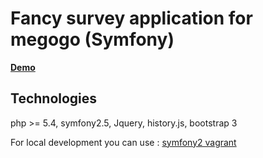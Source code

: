 Fancy survey application for megogo (Symfony)
========================

**[Demo](http://justread.co.ua)**


Technologies
----------------------------------

php >= 5.4,  symfony2.5,  Jquery,  history.js,  bootstrap 3

For local development you can use : [symfony2 vagrant](https://github.com/irmantas/symfony2-vagrant)


